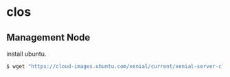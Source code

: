 # clos


## Management Node

install ubuntu.
```bash
$ wget "https://cloud-images.ubuntu.com/xenial/current/xenial-server-cloudimg-amd64-disk1.img"
```
